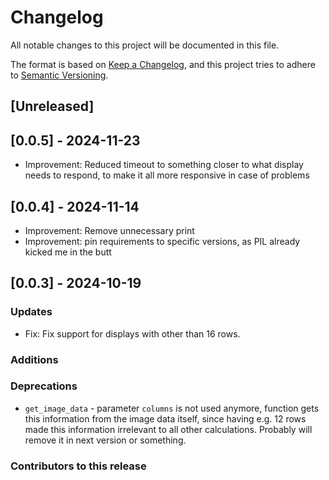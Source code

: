 # Changelog
All notable changes to this project will be documented in this file.

The format is based on [Keep a Changelog](https://keepachangelog.com/en/1.0.0/),
and this project tries to adhere to [Semantic Versioning](https://semver.org/spec/v2.0.0.html).

## [Unreleased]

## [0.0.5] - 2024-11-23
* Improvement: Reduced timeout to something closer to what display needs to respond, to make it all more responsive in case of problems

## [0.0.4] - 2024-11-14
* Improvement: Remove unnecessary print
* Improvement: pin requirements to specific versions, as PIL already kicked me in the butt

## [0.0.3] - 2024-10-19

### Updates
* Fix: Fix support for displays with other than 16 rows. 

### Additions

### Deprecations
* `get_image_data` - parameter `columns` is not used anymore, function gets this information from the image data itself, since having e.g. 12 rows made this information irrelevant to all other calculations. Probably will remove it in next version or something.

### Contributors to this release